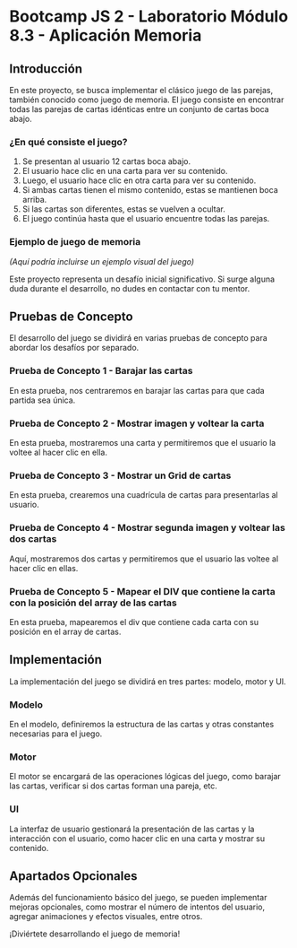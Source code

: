 # Bootcamp JS 2 - Laboratorio Módulo 8.3 - Aplicación Memoria

## Introducción
En este proyecto, se busca implementar el clásico juego de las parejas, también conocido como juego de memoria. El juego consiste en encontrar todas las parejas de cartas idénticas entre un conjunto de cartas boca abajo.

### ¿En qué consiste el juego?
1. Se presentan al usuario 12 cartas boca abajo.
2. El usuario hace clic en una carta para ver su contenido.
3. Luego, el usuario hace clic en otra carta para ver su contenido.
4. Si ambas cartas tienen el mismo contenido, estas se mantienen boca arriba.
5. Si las cartas son diferentes, estas se vuelven a ocultar.
6. El juego continúa hasta que el usuario encuentre todas las parejas.

### Ejemplo de juego de memoria
*(Aquí podría incluirse un ejemplo visual del juego)*

Este proyecto representa un desafío inicial significativo. Si surge alguna duda durante el desarrollo, no dudes en contactar con tu mentor.

## Pruebas de Concepto

El desarrollo del juego se dividirá en varias pruebas de concepto para abordar los desafíos por separado.

### Prueba de Concepto 1 - Barajar las cartas
En esta prueba, nos centraremos en barajar las cartas para que cada partida sea única.

### Prueba de Concepto 2 - Mostrar imagen y voltear la carta
En esta prueba, mostraremos una carta y permitiremos que el usuario la voltee al hacer clic en ella.

### Prueba de Concepto 3 - Mostrar un Grid de cartas
En esta prueba, crearemos una cuadrícula de cartas para presentarlas al usuario.

### Prueba de Concepto 4 - Mostrar segunda imagen y voltear las dos cartas
Aquí, mostraremos dos cartas y permitiremos que el usuario las voltee al hacer clic en ellas.

### Prueba de Concepto 5 - Mapear el DIV que contiene la carta con la posición del array de las cartas
En esta prueba, mapearemos el div que contiene cada carta con su posición en el array de cartas.

## Implementación

La implementación del juego se dividirá en tres partes: modelo, motor y UI.

### Modelo
En el modelo, definiremos la estructura de las cartas y otras constantes necesarias para el juego.

### Motor
El motor se encargará de las operaciones lógicas del juego, como barajar las cartas, verificar si dos cartas forman una pareja, etc.

### UI
La interfaz de usuario gestionará la presentación de las cartas y la interacción con el usuario, como hacer clic en una carta y mostrar su contenido.

## Apartados Opcionales
Además del funcionamiento básico del juego, se pueden implementar mejoras opcionales, como mostrar el número de intentos del usuario, agregar animaciones y efectos visuales, entre otros.

¡Diviértete desarrollando el juego de memoria!
